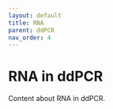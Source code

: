 ```yaml
---
layout: default
title: RNA
parent: ddPCR
nav_order: 4
---
```


# RNA in ddPCR
Content about RNA in ddPCR.
